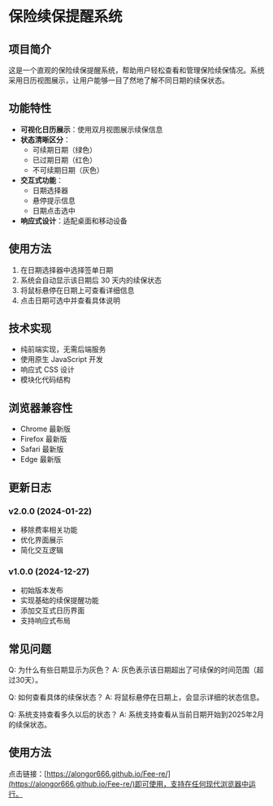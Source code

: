 # 保险续保提醒系统

## 项目简介
这是一个直观的保险续保提醒系统，帮助用户轻松查看和管理保险续保情况。系统采用日历视图展示，让用户能够一目了然地了解不同日期的续保状态。

## 功能特性
- **可视化日历展示**：使用双月视图展示续保信息
- **状态清晰区分**：
  - 可续期日期（绿色）
  - 已过期日期（红色）
  - 不可续期日期（灰色）
- **交互式功能**：
  - 日期选择器
  - 悬停提示信息
  - 日期点击选中
- **响应式设计**：适配桌面和移动设备

## 使用方法
1. 在日期选择器中选择签单日期
2. 系统会自动显示该日期后 30 天内的续保状态
3. 将鼠标悬停在日期上可查看详细信息
4. 点击日期可选中并查看具体说明

## 技术实现
- 纯前端实现，无需后端服务
- 使用原生 JavaScript 开发
- 响应式 CSS 设计
- 模块化代码结构

## 浏览器兼容性
- Chrome 最新版
- Firefox 最新版
- Safari 最新版
- Edge 最新版

## 更新日志
### v2.0.0 (2024-01-22)
- 移除费率相关功能
- 优化界面展示
- 简化交互逻辑

### v1.0.0 (2024-12-27)
- 初始版本发布
- 实现基础的续保提醒功能
- 添加交互式日历界面
- 支持响应式布局

## 常见问题
Q: 为什么有些日期显示为灰色？
A: 灰色表示该日期超出了可续保的时间范围（超过30天）。

Q: 如何查看具体的续保状态？
A: 将鼠标悬停在日期上，会显示详细的状态信息。

Q: 系统支持查看多久以后的状态？
A: 系统支持查看从当前日期开始到2025年2月的续保状态。

## 使用方法

点击链接：[https://alongor666.github.io/Fee-re/](https://alongor666.github.io/Fee-re/)即可使用，支持在任何现代浏览器中运行。
